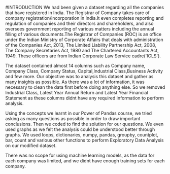 #INTRODUCTION
We had been given a dataset regarding all the companies that have registered in India. The Registrar of Company takes care of company registration/incorporation in India.It even completes reporting and regulation of companies and their directors and shareholders, and also oversees government reporting of various matters including the annual filling of various documents.The Registrar of Companies (ROC) is an office under the Indian Ministry of Corporate Affairs that deals with administration of the Companies Act, 2013, The Limited Liability Partnership Act, 2008, The Company Secretaries Act, 1980 and The Chartered Accountants Act, 1949. These officers are from Indian Corporate Law Service cadre('ICLS').

The dataset contained almost 14 columns such as Company name, Company Class, Company Status, Capital,Industrial Class,Business Activity and few more. Our objective was to analysis this dataset and gather as many insights as possible. As there was a lot of information, it was necessary to clean the data first before doing anything else. So we removed Industrial Class, Latest Year Annual Return and Latest Year Financial Statement as these columns didnt have any required information to perform analysis.

Using the concepts we learnt in our Power of Pandas course, we tried asking as many questions as possible in order to draw important conclusions. Then we coded to find the solution for our questions. We even used graphs as we felt the analysis could be understood better through graphs. We used loops, dictionaries, numpy, pandas, groupby, countplot, bar, count and various other functions to perform Exploratory Data Analysis on our modified dataset.

There was no scope for using machine learning models, as the data for each company was limited, and we didnt have enough training sets for each company.
